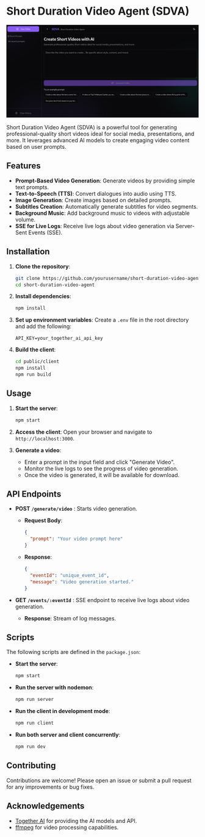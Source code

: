 # Short Duration Video Agent (SDVA)

![image info](./public/client/public/og-image.png)

Short Duration Video Agent (SDVA) is a powerful tool for generating professional-quality short videos ideal for social media, presentations, and more. It leverages advanced AI models to create engaging video content based on user prompts.

## Features

- **Prompt-Based Video Generation**: Generate videos by providing simple text prompts.
- **Text-to-Speech (TTS)**: Convert dialogues into audio using TTS.
- **Image Generation**: Create images based on detailed prompts.
- **Subtitles Creation**: Automatically generate subtitles for video segments.
- **Background Music**: Add background music to videos with adjustable volume.
- **SSE for Live Logs**: Receive live logs about video generation via Server-Sent Events (SSE).

## Installation

1. **Clone the repository**:
    ```sh
    git clone https://github.com/yourusername/short-duration-video-agent.git
    cd short-duration-video-agent
    ```

2. **Install dependencies**:
    ```sh
    npm install
    ```

3. **Set up environment variables**:
    Create a `.env` file in the root directory and add the following:
    ```env
    API_KEY=your_together_ai_api_key
    ```

4. **Build the client**:
    ```sh
    cd public/client
    npm install
    npm run build
    ```

## Usage

1. **Start the server**:
    ```sh
    npm start
    ```

2. **Access the client**:
    Open your browser and navigate to `http://localhost:3000`.

3. **Generate a video**:
    - Enter a prompt in the input field and click "Generate Video".
    - Monitor the live logs to see the progress of video generation.
    - Once the video is generated, it will be available for download.

## API Endpoints

- **POST `/generate/video`** : Starts video generation.
    - **Request Body**:
        ```json
        {
          "prompt": "Your video prompt here"
        }
        ```
    - **Response**:
        ```json
        {
          "eventId": "unique_event_id",
          "message": "Video generation started."
        }
        ```

- **GET `/events/:eventId`** : SSE endpoint to receive live logs about video generation.
    - **Response**: Stream of log messages.


## Scripts

The following scripts are defined in the `package.json`:

- **Start the server**:
    ```sh
    npm start
    ```

- **Run the server with nodemon**:
    ```sh
    npm run server
    ```

- **Run the client in development mode**:
    ```sh
    npm run client
    ```

- **Run both server and client concurrently**:
    ```sh
    npm run dev
    ```

## Contributing

Contributions are welcome! Please open an issue or submit a pull request for any improvements or bug fixes.


## Acknowledgements

- [Together AI](https://together.ai) for providing the AI models and API.
- [ffmpeg](https://ffmpeg.org) for video processing capabilities.

